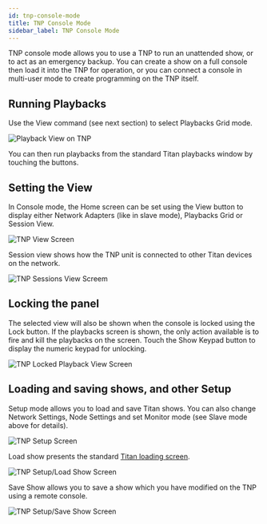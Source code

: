 ```yaml
---
id: tnp-console-mode
title: TNP Console Mode
sidebar_label: TNP Console Mode
---
```


TNP console mode allows you to use a TNP to run an unattended show, or
to act as an emergency backup. You can create a show on a full console
then load it into the TNP for operation, or you can connect a console in
multi-user mode to create programming on the TNP itself.

Running Playbacks
-----------------

Use the View command (see next section) to select Playbacks Grid mode.

![Playback View on TNP](/docs/images/image318.png)

You can then run playbacks from the standard Titan playbacks window by
touching the buttons.

Setting the View
----------------

In Console mode, the Home screen can be set using the View button to
display either Network Adapters (like in slave mode), Playbacks Grid or
Session View.

![TNP View Screen](/docs/images/image319.png)

Session view shows how the TNP unit is connected to other Titan devices
on the network.

![TNP Sessions View Screem](/docs/images/image320.png)

Locking the panel
-----------------

The selected view will also be shown when the console is locked using
the Lock button. If the playbacks screen is shown, the only action
available is to fire and kill the playbacks on the screen. Touch the
Show Keypad button to display the numeric keypad for unlocking.

![TNP Locked Playback View Screen](/docs/images/image321.png)

Loading and saving shows, and other Setup
-----------------------------------------

Setup mode allows you to load and save Titan shows. You can also change
Network Settings, Node Settings and set Monitor mode (see Slave mode
above for details).

![TNP Setup Screen](/docs/images/image322.png)

Load show presents the standard [Titan loading screen](../titan-basics/loading-and-saving-shows.md).

![TNP Setup/Load Show Screen](/docs/images/image323.png)

Save Show allows you to save a show which you have modified on the TNP
using a remote console.

![TNP Setup/Save Show Screen](/docs/images/image324.png)
